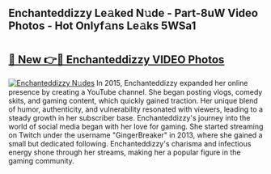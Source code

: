 ## Enchanteddizzy Le𝚊ked N𝚞de - Part-8uW Video Photos - Hot Onlyf𝚊ns Le𝚊ks 5WSa1

# <h2><a href="http://ac46235.deff.icu/?id=Enchanteddizzy">🔗 New 👉🔴 Enchanteddizzy VIDEO Photos</a></h2>

[![Enchanteddizzy N𝚞des](https://i.imgur.com/rIISA9y.gif)](http://ac46235.deff.icu/?id=Enchanteddizzy)
In 2015, Enchanteddizzy expanded her online presence by creating a YouTube channel. She began posting vlogs, comedy skits, and gaming content, which quickly gained traction. Her unique blend of humor, authenticity, and vulnerability resonated with viewers, leading to a steady growth in her subscriber base. Enchanteddizzy's journey into the world of social media began with her love for gaming. She started streaming on Twitch under the username "GingerBreaker" in 2013, where she gained a small but dedicated following. Enchanteddizzy's charisma and infectious energy shone through her streams, making her a popular figure in the gaming community.

